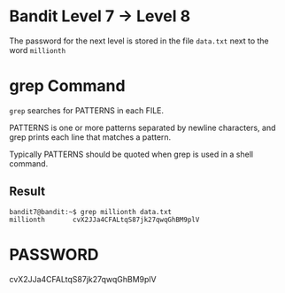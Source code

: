 # Bandit Level 7 -> Level 8

The password for the next level is stored in the file `data.txt` next to the word `millionth`

# grep Command

`grep` searches for PATTERNS in each FILE.

PATTERNS is one or more patterns separated by newline characters, and grep prints each line that matches a pattern.

Typically PATTERNS should be quoted when grep is used in a
shell command.

## Result

```console
bandit7@bandit:~$ grep millionth data.txt
millionth       cvX2JJa4CFALtqS87jk27qwqGhBM9plV
```

# PASSWORD

cvX2JJa4CFALtqS87jk27qwqGhBM9plV
